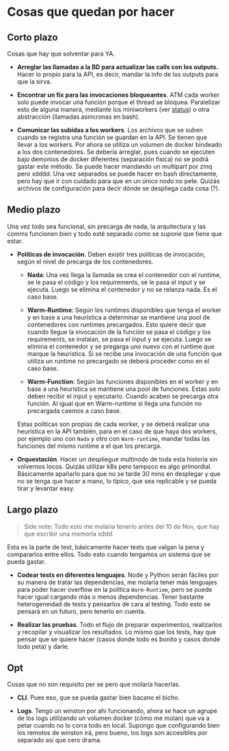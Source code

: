 # Cosas que quedan por hacer

## Corto plazo

Cosas que hay que solventar para YA.

* **Arreglar las llamadas a la BD para actualizar las calls con los outputs.** Hacer lo propio para la API, es decir, mandar la info de los outputs para que la sirva.

* **Encontrar un fix para las invocaciones bloqueantes**. ATM cada worker solo puede invocar una función porque el thread se bloquea. Paralelizar esto de alguna manera, mediante los miniworkers (ver [status](./status.md)) o otra abstracción (llamadas asincronas en bash).

* **Comunicar las subidas a los workers**. Los archivos que se suben cuando se registra una función se guardan en la API. Se tienen que llevar a los workers. Por ahora se utiliza un volumen de docker bindeado a los dos contenedores. Se debería arreglar, pues cuando se ejecuten bajo demonios de docker diferentes (separación física) no se podrá gastar este método. Se puede hacer mandando un multipart por zmq pero xdddd. Una vez separados se puede hacer en bash directamente, pero hay que ir con cuidado para que en un único nodo no pete. Quizás archivos de configuración para decir dónde se despliega cada cosa (?).

## Medio plazo

Una vez todo sea funcional, sin precarga de nada, la arquitectura y las comms funcionen bien y todo esté separado como se supone que tiene que estar.

* **Políticas de invocación**. Deben existir tres políticas de invocación, según el nivel de precarga de los contenedores.

  * **Nada**: Una vez llega la llamada se crea el contenedor con el runtime, se le pasa el código y los requirements, se le pasa el input y se ejecuta. Luego se elimina el contenedor y no se relanza nada. Es el caso base.

  * **Warm-Runtime**: Según los runtimes disponibles que tenga el worker y en base a una heurística a determinar se mantiene una pool de contenedores con runtimes precargados. Esto quiere decir que cuando llegue la invocación de la función se pasa el código y los requirements, se instalan, se pasa el input y se ejecuta. Luego se elimina el contenedor y se pregarga uno nuevo con el runtime que marque la heurística. Si se recibe una invocación de una función que utiliza un runtime no precargado se deberá proceder como en el caso base.

  * **Warm-Function**: Según las funciones disponibles en el worker y en base a una heurística se mantiene una pool de funciones. Estas solo deben recibir el input y ejecutarlo. Cuando acaben se precarga otra función. Al igual que en Warm-runtime si llega una función no precargada caemos a caso base.

  Estas políticas son propias de cada worker, y se deberá realizar una heurística en la API también, para en el caso de que haya dos workers, por ejemplo uno con `Nada` y otro con `Warm-runtime`, mandar todas las funciones del mismo runtime a el que los precarga.

* **Orquestación**. Hacer un despliegue multinodo de toda esta historia sin volvernos locos. Quizás utilizar k8s pero tampoco es algo primordial. Básicamente apañarlo para que no se tarde 30 mins en desplegar y que no se tenga que hacer a mano, lo típico, que sea replicable y se pueda tirar y levantar easy.

## Largo plazo

> Side note: Todo esto me molaria tenerlo antes del 10 de Nov, que hay que escribir una memoria xddd.

Esta es la parte de test, básicamente hacer tests que valgan la pena y compararlos entre ellos. Todo esto cuando tengamos un sistema que se pueda gastar.

* **Codear tests en diferentes lenguajes**. Node y Python serán fáciles por su manera de tratar las dependencias, me molaría tener más lenguajes para poder hacer overflow en la política `Warm-Runtime`, pero se puede hacer igual cargando más o menos dependencias. Tener bastante heterogeneidad de tests y pensarlos de cara al testing. Todo esto se pensará en un futuro, pero tenerlo en cuenta.

* **Realizar las pruebas**. Todo el flujo de preparar experimentos, realizarlos y recopilar y visualizar los resultados. Lo mismo que los tests, hay que pensar que se quiere hacer (casos donde todo es bonito y casos donde todo peta) y darle.

## Opt

Cosas que no son requisito per se pero que molaría hacerlas.

* **CLI**. Pues eso, que se pueda gastar bien bacano el bicho.

* **Logs**. Tengo un winston por ahi funcionando, ahora se hace un agrupe de los logs utilizando un volumen docker (cómo me molan) que va a petar cuando no lo corra todo en local. Supongo que configurando bien los remotos de winston irá, pero bueno, los logs son accesibles por separado así que cero drama.


